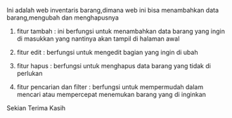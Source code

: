 Ini adalah web inventaris barang,dimana web ini bisa menambahkan data barang,mengubah dan menghapusnya

1. fitur tambah : ini berfungsi untuk menambahkan data barang yang ingin di masukkan yang nantinya akan tampil di halaman awal

2. fitur edit : berfungsi untuk mengedit bagian yang ingin di ubah

3. fitur hapus : berfungsi untuk menghapus data barang yang tidak di perlukan 

4. fitur pencarian dan filter : berfungsi untuk mempermudah dalam mencari atau mempercepat menemukan barang yang di inginkan




Sekian Terima Kasih
